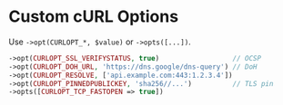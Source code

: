 # Custom cURL Options

Use `->opt(CURLOPT_*, $value)` or `->opts([...])`.

```php
->opt(CURLOPT_SSL_VERIFYSTATUS, true)                  // OCSP
->opt(CURLOPT_DOH_URL, 'https://dns.google/dns-query') // DoH
->opt(CURLOPT_RESOLVE, ['api.example.com:443:1.2.3.4'])
->opt(CURLOPT_PINNEDPUBLICKEY, 'sha256//...')          // TLS pin
->opts([CURLOPT_TCP_FASTOPEN => true])
```
